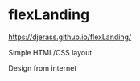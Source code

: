 # flexLanding
https://djerass.github.io/flexLanding/

Simple HTML/CSS layout 

Design from internet

